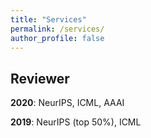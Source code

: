 ```yaml
---
title: "Services"
permalink: /services/
author_profile: false
---
```



## Reviewer

**2020**: NeurIPS, ICML, AAAI

**2019**: NeurIPS (top 50%), ICML
